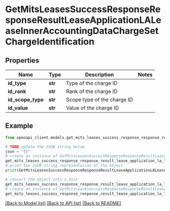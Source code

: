 # GetMitsLeasesSuccessResponseResponseResultLeaseApplicationLALeaseInnerAccountingDataChargeSetChargeIdentification


## Properties

Name | Type | Description | Notes
------------ | ------------- | ------------- | -------------
**id_type** | **str** | Type of the charge ID | 
**id_rank** | **str** | Rank of the charge ID | 
**id_scope_type** | **str** | Scope type of the charge ID | 
**id_value** | **str** | Value of the charge ID | 

## Example

```python
from openapi_client.models.get_mits_leases_success_response_response_result_lease_application_la_lease_inner_accounting_data_charge_set_charge_identification import GetMitsLeasesSuccessResponseResponseResultLeaseApplicationLALeaseInnerAccountingDataChargeSetChargeIdentification

# TODO update the JSON string below
json = "{}"
# create an instance of GetMitsLeasesSuccessResponseResponseResultLeaseApplicationLALeaseInnerAccountingDataChargeSetChargeIdentification from a JSON string
get_mits_leases_success_response_response_result_lease_application_la_lease_inner_accounting_data_charge_set_charge_identification_instance = GetMitsLeasesSuccessResponseResponseResultLeaseApplicationLALeaseInnerAccountingDataChargeSetChargeIdentification.from_json(json)
# print the JSON string representation of the object
print(GetMitsLeasesSuccessResponseResponseResultLeaseApplicationLALeaseInnerAccountingDataChargeSetChargeIdentification.to_json())

# convert the object into a dict
get_mits_leases_success_response_response_result_lease_application_la_lease_inner_accounting_data_charge_set_charge_identification_dict = get_mits_leases_success_response_response_result_lease_application_la_lease_inner_accounting_data_charge_set_charge_identification_instance.to_dict()
# create an instance of GetMitsLeasesSuccessResponseResponseResultLeaseApplicationLALeaseInnerAccountingDataChargeSetChargeIdentification from a dict
get_mits_leases_success_response_response_result_lease_application_la_lease_inner_accounting_data_charge_set_charge_identification_from_dict = GetMitsLeasesSuccessResponseResponseResultLeaseApplicationLALeaseInnerAccountingDataChargeSetChargeIdentification.from_dict(get_mits_leases_success_response_response_result_lease_application_la_lease_inner_accounting_data_charge_set_charge_identification_dict)
```
[[Back to Model list]](../README.md#documentation-for-models) [[Back to API list]](../README.md#documentation-for-api-endpoints) [[Back to README]](../README.md)


